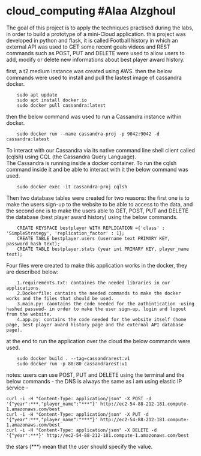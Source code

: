 
# cloud_computing   #Alaa Alzghoul 
The goal of this project is to apply the techniques practised during the labs, in order to build a prototype of a mini-Cloud application.
this project was developed in python and flask, it is called Football history in which an external API was used to GET some recent goals videos and REST commands such as POST, PUT and DELETE
were used to allow users to add, modify or delete new informations about best player award history.

first, a t2.medium instance was created using AWS. then the below commands were used to install and pull the lastest image of cassandra docker.

        sudo apt update
        sudo apt install docker.io
        sudo docker pull cassandra:latest

then the below command was used to run a Cassandra instance within docker.

        sudo docker run --name cassandra-proj -p 9042:9042 -d cassandra:latest

To interact with our Cassandra via its native command line shell client called  (cqlsh)  using CQL (the Cassandra Query Language).  
The Cassandra is running inside a docker container. To run the cqlsh command inside it and be able to interact with it the below command was used.

        sudo docker exec -it cassandra-proj cqlsh

Then two database tables were created for two reasons: the first one is to make the users sign-up to the website to be able to access to the data, and the second one is to make 
the users able to GET, POST, PUT and DELETE the database (best player award history) using the below commands.

        CREATE KEYSPACE bestplayer WITH REPLICATION ={'class' : 'SimpleStrategy', 'replication_factor' : 1};
        CREATE TABLE bestplayer.users (username text PRIMARY KEY, password_hash text);
        CREATE TABLE bestplayer.stats (year int PRIMARY KEY, player_name text);

Four files were created to make this application works in the docker, they are described below:

        1.requirements.txt: containes the needed libraries in our applications.
        2.Dockerfile: cantains the needed commands to make the docker works and the files that should be used.
        3.main.py: caontains the code needed for the authintication -using hashed passwod- in order to make the user sign-up, login and logout from the website.
        4.app.py: contains the code needed for the website itself (home page, best player award history page and the external API database page).

at the end to run the application over the cloud the below commands were used.

        sudo docker build . --tag=cassandrarest:v1
        sudo docker run -p 80:80 cassandrarest:v1

notes:
users can use POST, PUT and DELETE using the terminal and the below commands - the DNS is always the same as i am using elastic IP service -

	curl -i -H "Content-Type: application/json" -X POST -d '{"year":***,"player_name":"***"}' http://ec2-54-88-212-181.compute-1.amazonaws.com/best
	curl -i -H "Content-Type: application/json" -X PUT -d '{"year":***,"player_name":"***"}' http://ec2-54-88-212-181.compute-1.amazonaws.com/best
	curl -i -H "Content-Type: application/json" -X DELETE -d '{"year":***}' http://ec2-54-88-212-181.compute-1.amazonaws.com/best

the stars (***) mean that the user should specify the value.
